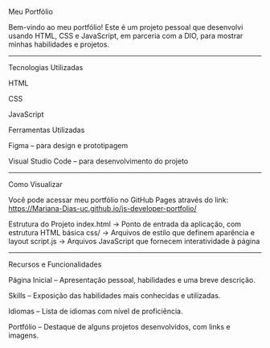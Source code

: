 Meu Portfólio

Bem-vindo ao meu portfólio! Este é um projeto pessoal que desenvolvi usando HTML, CSS e JavaScript, em parceria com a DIO, para mostrar minhas habilidades e projetos.

---
Tecnologias Utilizadas

HTML

CSS

JavaScript

Ferramentas Utilizadas

Figma – para design e prototipagem

Visual Studio Code – para desenvolvimento do projeto

---
Como Visualizar

Você pode acessar meu portfólio no GitHub Pages através do link:
https://Mariana-Dias-uc.github.io/js-developer-portfolio/

Estrutura do Projeto
index.html       → Ponto de entrada da aplicação, com estrutura HTML básica
css/             → Arquivos de estilo que definem aparência e layout
script.js        → Arquivos JavaScript que fornecem interatividade à página

---
Recursos e Funcionalidades

Página Inicial – Apresentação pessoal, habilidades e uma breve descrição.

Skills – Exposição das habilidades mais conhecidas e utilizadas.

Idiomas – Lista de idiomas com nível de proficiência.

Portfólio – Destaque de alguns projetos desenvolvidos, com links e imagens.
